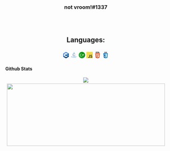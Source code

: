<h3 align="center">not vroom!#1337</h3>
<br>
<br>
<h2 align="center">Languages:
<br>
<br>
  <code><img height="20" src="https://raw.githubusercontent.com/github/explore/80688e429a7d4ef2fca1e82350fe8e3517d3494d/topics/cpp/cpp.png"></code>
  <code><img height="20" src="https://raw.githubusercontent.com/github/explore/80688e429a7d4ef2fca1e82350fe8e3517d3494d/topics/c/c.png"></code>
  <code><img height="20" src="https://raw.githubusercontent.com/github/explore/80688e429a7d4ef2fca1e82350fe8e3517d3494d/topics/csharp/csharp.png"></code>
  <code><img height="20" src="https://raw.githubusercontent.com/github/explore/80688e429a7d4ef2fca1e82350fe8e3517d3494d/topics/javascript/javascript.png"></code>
  <code><img height="20" src="https://raw.githubusercontent.com/github/explore/80688e429a7d4ef2fca1e82350fe8e3517d3494d/topics/html/html.png"></code>
  <code><img height="20" src="https://raw.githubusercontent.com/github/explore/80688e429a7d4ef2fca1e82350fe8e3517d3494d/topics/css/css.png"></code>
</h2>

#### Github Stats
<p align="center">
<img src= "https://github-readme-stats.vercel.app/api?username=vroomyy&&show_icons=true&title_color=ffffff&icon_color=bb2acf&text_color=daf7dc&bg_color=151515"/>
<img width="495" height="195" src= "https://github-readme-stats.vercel.app/api/top-langs/?username=vroomyy&layout=compact&show_icons=true&title_color=fff&icon_color=79ff97&text_color=9f9f9f&bg_color=232323"/>
</p>
